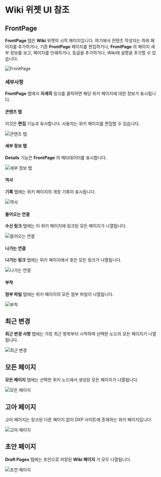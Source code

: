 # Wiki 위젯 UI 참조

## FrontPage

**FrontPage** 탭은 **Wiki** 위젯의 시작 페이지입니다. 여기에서 컨텐츠 작성자는 하위 페이지를 추가하거나, 기존 **FrontPage** 페이지를 편집하거나, **FrontPage** 의 페이지 세부 정보를 보고, 페이지를 인쇄하거나, 등급을 추가하거나, Wiki에 설명을 추가할 수 있습니다.

![FrontPage](./wiki-widget-ui-reference/images/01.png)

### 세부사항

**FrontPage** 탭에서 **자세히** 링크를 클릭하면 해당 위키 페이지에 대한 정보가 표시됩니다.

#### 콘텐츠 탭

이것은 **편집** 기능과 유사합니다. 사용자는 위키 페이지를 편집할 수 있습니다.

![콘텐츠 탭](./wiki-widget-ui-reference/images/11.png)

#### 세부 정보 탭

**Details** 기능은 **FrontPage** 의 메타데이터를 표시합니다.

![세부 정보 탭](./wiki-widget-ui-reference/images/06.png)

#### 역사

**기록** 탭에는 위키 페이지의 개정 기록이 표시됩니다.

![역사](./wiki-widget-ui-reference/images/07.png)

#### 들어오는 연결

**수신 링크** 탭에는 이 위키 페이지에 링크된 모든 페이지가 나열됩니다.

![들어오는 연결](./wiki-widget-ui-reference/images/08.png)

#### 나가는 연결

**나가는 링크** 탭에는 위키 페이지에서 찾은 모든 링크가 나열됩니다.

![나가는 연결](./wiki-widget-ui-reference/images/09.png)

#### 부착

**첨부 파일** 탭에는 위키 페이지의 모든 첨부 파일이 나열됩니다.

![부착](./wiki-widget-ui-reference/images/10.png)

## 최근 변경

**최근 변경 사항** 탭에는 가장 최근 항목부터 시작하여 선택한 노드의 모든 페이지가 나열됩니다.

![최근 변경](./wiki-widget-ui-reference/images/02.png)

## 모든 페이지

**모든 페이지** 탭에는 선택한 위키 노드에서 생성된 모든 페이지가 나열됩니다.

![모든 페이지](./wiki-widget-ui-reference/images/03.png)

## 고아 페이지

고아 페이지는 링크된 다른 페이지 없이 DXP 사이트에 존재하는 위키 페이지입니다.

![고아 페이지](./wiki-widget-ui-reference/images/04.png)

## 초안 페이지

**Draft Pages** 탭에는 초안으로 저장된 **Wiki 페이지** 가 모두 나열됩니다.

![초안 페이지](./wiki-widget-ui-reference/images/05.png)
